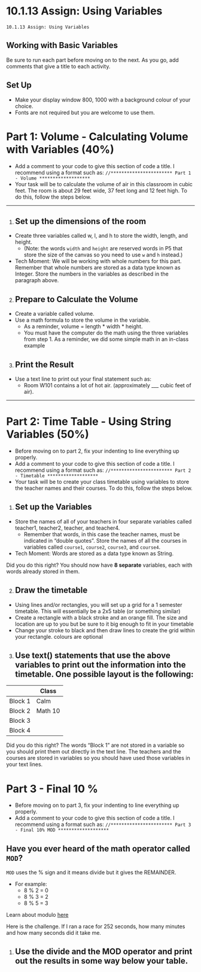 # 10.1.13 Assign: Using Variables
```
10.1.13 Assign: Using Variables
```

## Working with Basic Variables
 
Be sure to run each part before moving on to the next. As you go, add comments that give a title to each activity.


## Set Up
- Make your display window 800, 1000 with a background colour of your choice.
- Fonts are not required but you are welcome to use them.


# Part 1: Volume - Calculating Volume with Variables (40%)
- Add a comment to your code to give this section of code a title. I recommend using a format such as:  `//*********************** Part 1 - Volume *******************`
- Your task will be to calculate the volume of air in this classroom in cubic feet.
The room is about 29 feet wide, 37 feet long and 12 feet high. To do this, follow  the steps below.
---- 


1.  ## Set up the dimensions of the room
  - Create three variables called w, l, and h to store the width, length, and height.
     - (Note: the words `width` and `height` are reserved words in P5 that store the size of the canvas so you need to use `w` and `h` instead.)
- Tech Moment: We will be working with whole numbers for this part. Remember that whole numbers are stored as a data type known as Integer.
Store the numbers in the variables as described in the paragraph above.  



2. ## Prepare to Calculate the Volume
  - Create a variable called volume.
  - Use a math formula to store the volume in the variable.
     - As a reminder, volume = length * width * height.
     - You must have the computer do the math using the three variables from step 1.
As a reminder, we did some simple math in an in-class example


3. ## Print the Result
  - Use a text line to print out your final statement such as:
     - Room W101 contains a lot of hot air.  (approximately ___ cubic feet of air).

---

# Part 2: Time Table - Using String Variables (50%)

- Before moving on to part 2, fix your indenting to line everything up properly.
- Add a comment to your code to give this section of code a title. I recommend using a format such as:  `//*********************** Part 2 - Timetable *******************`
- Your task will be to create your class timetable using variables to store the teacher names and their courses. To do this, follow  the steps below.


1. ## Set up the Variables
- Store the names of all of your teachers in four separate variables called teacher1, teacher2, teacher, and teacher4.
  - Remember that words, in this case the teacher names, must be indicated in “double quotes”.
Store the names of all the courses in variables called `course1`, `course2`, `course3`, and `course4`.  
- Tech Moment: Words are stored as a data type known as String.

Did you do this right?  You should now have **8 separate** variables, each with words already stored in them.

2. ## Draw the timetable
- Using lines and/or rectangles, you will set up a grid for a 1 semester timetable.  This will essentially be a 2x5 table (or something similar)
- Create a rectangle with a black stroke and an orange fill.  The size and location are up to you but be sure to it big enough to fit in your timetable
- Change your stroke to black and then draw lines to create the grid within your rectangle. 
colours are optional

3. ## Use text() statements that use the above variables to print out the information into the timetable. One possible layout is the following: 
|  | Class |
| ----------- | ----------- |
| Block 1 | Calm |
| Block 2 | Math 10 |
| Block 3 |  |
| Block 4 | |


Did you do this right?  The words “Block 1” are not stored in a variable so you should print them out directly in the text line.  The teachers and the courses are stored in variables so you should have used those variables in your text lines.


# Part 3 - Final 10 %

- Before moving on to part 3, fix your indenting to line everything up properly.
- Add a comment to your code to give this section of code a title. I recommend using a format such as:  `//*********************** Part 3 - Final 10% MOD *******************`


## Have you ever heard of the math operator called `MOD`?  
`MOD` uses the % sign and it means divide but it gives the REMAINDER.
- For example:
  -  8 % 2 = 0
  -  8 % 3 = 2
  -  8 % 5 = 3

Learn about modulo [here](https://www.freecodecamp.org/news/javascript-modulo-operator-how-to-use-the-modulus-in-js/)

Here is the challenge.  If I ran a race for 252 seconds, how many minutes and how many seconds did it take me. 
1. ## Use the divide and the MOD operator and print out the results in some way below your table.




